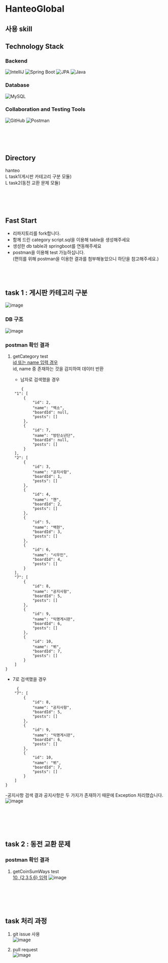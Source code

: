 # HanteoGlobal

## 사용 skill
<div>
    <h2>Technology Stack</h2>
    <section>
        <h3>Backend</h3>
        <img src="https://img.shields.io/badge/IntelliJ-000000?style=for-the-badge&logo=IntelliJ-&logoColor=white" alt="IntelliJ">
        <img src="https://img.shields.io/badge/Spring Boot-6DB33F?style=for-the-badge&logo=Spring Boot-&logoColor=white" alt="Spring Boot">
        <img src="https://img.shields.io/badge/JPA-6DB33F?style=for-the-badge&logo=JPA-&logoColor=white" alt="JPA">
        <img src="https://img.shields.io/badge/Java-4B4B77?style=for-the-badge&logo=Java-&logoColor=white" alt="Java">
    </section>
    <section>
        <h3>Database</h3>
        <img src="https://img.shields.io/badge/MySQL-4479A1?style=for-the-badge&logo=MySQL-&logoColor=white" alt="MySQL">
    </section>
    <section>
        <h3>Collaboration and Testing Tools</h3>
        <img src="https://img.shields.io/badge/GitHub-181717?style=for-the-badge&logo=GitHub-&logoColor=white" alt="GitHub">
        <img src="https://img.shields.io/badge/Postman-FF6C37?style=for-the-badge&logo=Postman&logoColor=white" alt="Postman">
    </section>
</div>
</br></br></br></br>

## Directory
hanteo</br>
L task1(게시판 카테고리 구분 모듈)</br>
L task2(동전 교환 문제 모듈)</br>
</br></br></br></br>

## Fast Start
- 리파지토리를 fork합니다.
- 함께 드린 category script.sql을 이용해 table을 생성해주세요
- 생성한 db table과 springboot를 연동해주세요
- postman을 이용해 test 가능하십니다.</br>
(편의를 위해 postman을 이용한 결과를 첨부해놓았으니 하단을 참고해주세요.)
</br></br></br></br>

## task 1 : 게시판 카테고리 구분
![image](https://github.com/user-attachments/assets/9e1ca0c0-2848-491a-861a-c2b6f072d8e9)

### DB 구조
![image](https://github.com/user-attachments/assets/665156da-901b-4aab-9f69-ef6fd9a795f6)

### postman 확인 결과
1. getCategory test</br>
   [id 또는 name 입력 경우](https://web.postman.co/workspace/getCategory-Test~8ea0ff0d-18ca-4b63-bb9f-b5ecc169dd66/request/37825355-54b49252-556a-4909-8ca5-05b74c9a589d)</br>
   id, name 중 존재하는 것을 감지하여 데이터 반환</br>

   - 남자로 검색했을 경우
```
       {
    "1": [
        {
            "id": 2,
            "name": "엑소",
            "boardId": null,
            "posts": []
        },
        {
            "id": 7,
            "name": "방탄소년단",
            "boardId": null,
            "posts": []
        }
    ],
    "2": [
        {
            "id": 3,
            "name": "공지사항",
            "boardId": 1,
            "posts": []
        },
        {
            "id": 4,
            "name": "첸",
            "boardId": 2,
            "posts": []
        },
        {
            "id": 5,
            "name": "백현",
            "boardId": 3,
            "posts": []
        },
        {
            "id": 6,
            "name": "시우민",
            "boardId": 4,
            "posts": []
        }
    ],
    "7": [
        {
            "id": 8,
            "name": "공지사항",
            "boardId": 5,
            "posts": []
        },
        {
            "id": 9,
            "name": "익명게시판",
            "boardId": 6,
            "posts": []
        },
        {
            "id": 10,
            "name": "뷔",
            "boardId": 7,
            "posts": []
        }
    ]
}
```

   - 7로 검색했을 경우
```
     {
    "7": [
        {
            "id": 8,
            "name": "공지사항",
            "boardId": 5,
            "posts": []
        },
        {
            "id": 9,
            "name": "익명게시판",
            "boardId": 6,
            "posts": []
        },
        {
            "id": 10,
            "name": "뷔",
            "boardId": 7,
            "posts": []
        }
    ]
}
```
   -공지사항 검색 결과
   공지사항은 두 가지가 존재하기 때문에 Exception 처리했습니다.</br>
   ![image](https://github.com/user-attachments/assets/1af075a3-d990-4bbf-b99b-2252c809abdb)

</br></br></br></br>

## task 2 : 동전 교환 문제

### postman 확인 결과
1. getCoinSumWays test</br>
   [10, {2,3,5,6} 입력](https://web.postman.co/workspace/getCategory-Test~8ea0ff0d-18ca-4b63-bb9f-b5ecc169dd66/request/37825355-c51a41d7-69bf-4744-aaa6-6cbca8fc28c0)
   ![image](https://github.com/user-attachments/assets/0097ec1e-33d8-42fa-a10a-3080489ea0d6)

</br></br></br></br>

## task 처리 과정
1. git issue 사용</br>
    ![image](https://github.com/user-attachments/assets/54ce9f32-f3ca-40d5-9932-25a8d76e4263) </br>


2. pull request</br>
   ![image](https://github.com/user-attachments/assets/cedf4e7b-27d8-4393-b9cd-8a25cfd38d58)</br>

     
